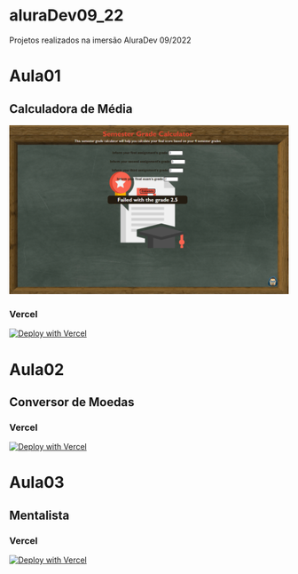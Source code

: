 # aluraDev09_22
 Projetos realizados na imersão AluraDev 09/2022 

# Aula01
 ## Calculadora de Média
 ![webpage with a blackboard as a background, red title reading "semester grade calculater", 4 input boxes showing the grades 3, 3, 2, 2, message with a dark bacground and white font diplaying "failed with the grade 2.5"](readmeImgs/aula01.png?raw=true "Aula01 screenshot")

### Vercel

[![Deploy with Vercel](https://vercel.com/button)](https://olwr-aluradev-aula01.vercel.app)

# Aula02
 ## Conversor de Moedas
 
### Vercel

[![Deploy with Vercel](https://vercel.com/button)](https://currency-converter-iota-neon.vercel.app)
 
# Aula03
 ## Mentalista
 
### Vercel

[![Deploy with Vercel](https://vercel.com/button)](https://the-mentalist-qt69wcstr-olwr.vercel.app)
